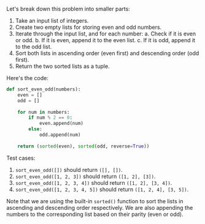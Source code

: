 Let's break down this problem into smaller parts:

1. Take an input list of integers.
2. Create two empty lists for storing even and odd numbers.
3. Iterate through the input list, and for each number:
a. Check if it is even or odd.
b. If it is even, append it to the even list.
c. If it is odd, append it to the odd list.
4. Sort both lists in ascending order (even first) and descending order (odd first).
5. Return the two sorted lists as a tuple.

Here's the code:
```python
def sort_even_odd(numbers):
    even = []
    odd = []
    
    for num in numbers:
        if num % 2 == 0:
            even.append(num)
        else:
            odd.append(num)
            
    return (sorted(even), sorted(odd, reverse=True))
```
Test cases:

1. `sort_even_odd([])` should return `([], [])`.
2. `sort_even_odd([1, 2, 3])` should return `([1, 2], [3])`.
3. `sort_even_odd([1, 2, 3, 4])` should return `([1, 2], [3, 4])`.
4. `sort_even_odd([1, 2, 3, 4, 5])` should return `([1, 2, 4], [3, 5])`.

Note that we are using the built-in `sorted()` function to sort the lists in ascending and descending order respectively. We are also appending the numbers to the corresponding list based on their parity (even or odd).